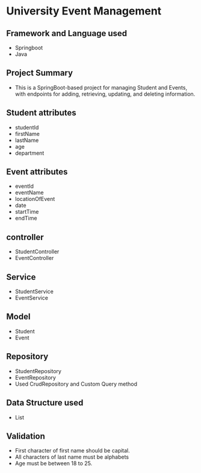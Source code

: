 # University Event Management

## Framework and Language used
* Springboot
* Java

## Project Summary
* This is a SpringBoot-based project for managing Student and Events, with endpoints for adding, retrieving, updating, and deleting information.

## Student attributes
* studentId
* firstName
* lastName
* age
* department

## Event attributes
* eventId
* eventName
* locationOfEvent
* date
* startTime
* endTime

## controller
* StudentController
* EventController

## Service
* StudentService
* EventService

## Model
* Student
* Event

## Repository
* StudentRepository
* EventRepository
* Used CrudRepository and Custom Query method

## Data Structure used
* List

## Validation
* First character of first name should be capital.
* All characters of last name must be alphabets
* Age must be between 18 to 25.
